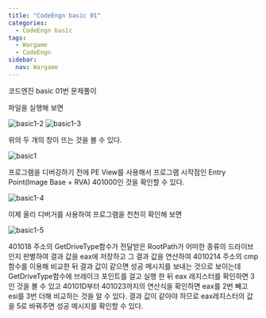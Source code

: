 ```yaml
---
title: "CodeEngn basic 01"
categories:
  - CodeEngn basic
tags:
  - Wargame
  - CodeEngn
sidebar:
  nav: Wargame
---
```

코드엔진 basic 01번 문제풀이

파일을 실행해 보면

![basic1-2](https://user-images.githubusercontent.com/91646923/135457267-41467da4-9e35-4a91-96c3-c775b508ad0c.JPG)
![basic1-3](https://user-images.githubusercontent.com/91646923/135457275-ebae95e4-5c94-40b0-b57a-50de25b700cf.JPG)

위의 두 개의 창이 뜨는 것을 볼 수 있다.

![basic1](https://user-images.githubusercontent.com/91646923/135457288-416b6362-90c0-41f4-b6eb-0d97a1a8514f.JPG)

프로그램을 디버깅하기 전에 PE View를 사용해서 프로그램 시작점인 Entry Point(Image Base + RVA) 401000인 것을 확인할 수 있다.

![basic1-4](https://user-images.githubusercontent.com/91646923/135457292-d8883cc2-7faf-4f79-9cda-9b95e772cd04.JPG)

이제 올리 디버거를 사용하여 프로그램을 천천히 확인해 보면

![basic1-5](https://user-images.githubusercontent.com/91646923/135457297-2b0658db-c965-413d-ba62-48fb33f18428.JPG)

401018 주소의 GetDriveType함수가 전달받은 RootPath가 어떠한 종류의 드라이브인지 판별하여 결과 값을 eax에 저장하고 그 결과 값을 연산하여 4010214 주소의 cmp 함수를 이용해 비교한 뒤 결과 값이 같으면 성공 메시지를 보내는 것으로 보이는데 GetDriveType함수에 브레이크 포인트를 걸고 실행 한 뒤 eax 레지스터를 확인하면 3인 것을 볼 수 있고 40101D부터 401023까지의 연산식을 확인하면 eax를 2번 빼고 esi를 3번 더해 비교하는 것을 알 수 있다. 결과 값이 같아야 하므로 eax레지스터의 값을 5로 바꿔주면 성공 메시지를 확인할 수 있다.


